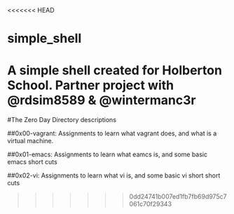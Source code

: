<<<<<<< HEAD
# simple_shell
A simple shell created for Holberton School. Partner project with @rdsim8589 &amp; @wintermanc3r
=======
#The Zero Day
Directory descriptions

##0x00-vagrant:
Assignments to learn what vagrant does, and what is a virtual machine.

##0x01-emacs:
Assignments to learn what eamcs is, and some basic emacs short cuts

##0x02-vi:
Assignments to learn what vi is, and some basic vi short short cuts
>>>>>>> 0dd24741b007ed1fb7fb69d975c7061c70f29343
